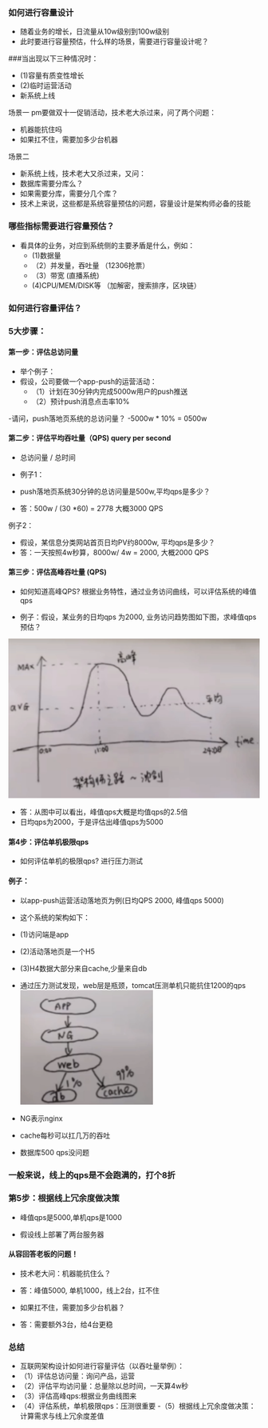### 如何进行容量设计
- 随着业务的增长，日流量从10w级别到100w级别
- 此时要进行容量预估，什么样的场景，需要进行容量设计呢？

###当出现以下三种情况时：
- (1)容量有质变性增长
- (2)临时运营活动
- 新系统上线

场景一
pm要做双十一促销活动，技术老大杀过来，问了两个问题：
  - 机器能抗住吗
  - 如果扛不住，需要加多少台机器


场景二
- 新系统上线，技术老大又杀过来，又问：
- 数据库需要分库么？
- 如果需要分库，需要分几个库？
- 技术上来说，这些都是系统容量预估的问题，容量设计是架构师必备的技能


### 哪些指标需要进行容量预估？
- 看具体的业务，对应到系统侧的主要矛盾是什么，例如：
  - (1)数据量
  - （2）并发量，吞吐量  （12306抢票）
  - （3）带宽  (直播系统)
  - (4)CPU/MEM/DISK等  （加解密，搜索排序，区块链）


### 如何进行容量评估？

### 5大步骤：

#### 第一步：评估总访问量
- 举个例子：
- 假设，公司要做一个app-push的运营活动：
  - （1）计划在30分钟内完成5000w用户的push推送
  - （2）预计push消息点击率10%

-请问，push落地页系统的总访问量？
  -5000w * 10% = 0500w


#### 第二步：评估平均吞吐量（QPS)  query per second
- 总访问量 / 总时间

- 例子1：
- push落地页系统30分钟的总访问量是500w,平均qps是多少？
- 答：500w / (30 *60) = 2778 大概3000 QPS

例子2：
- 假设，某信息分类网站首页日均PV约8000w, 平均qps是多少？
- 答：一天按照4w秒算，8000w/ 4w = 2000, 大概2000 QPS


#### 第三步：评估高峰吞吐量 (QPS)
- 如何知道高峰QPS? 根据业务特性，通过业务访问曲线，可以评估系统的峰值qps

- 例子：假设，某业务的日均qps 为2000, 业务访问趋势图如下图，求峰值qps预估？

![alt txt](https://raw.githubusercontent.com/corykingsf/hack-system-design-pixel/main/imgSnipaste_2021-06-25_15-36-55.png)


- 答：从图中可以看出，峰值qps大概是均值qps的2.5倍
- 日均qps为2000，于是评估出峰值qps为5000

#### 第4步：评估单机极限qps
- 如何评估单机的极限qps? 进行压力测试 

#### 例子：
- 以app-push运营活动落地页为例(日均QPS 2000, 峰值qps 5000)
- 这个系统的架构如下：
- (1)访问端是app
- (2)活动落地页是一个H5
- (3)H4数据大部分来自cache,少量来自db

- 通过压力测试发现，web层是瓶颈，tomcat压测单机只能抗住1200的qps
![alt txt](https://raw.githubusercontent.com/corykingsf/hack-system-design-pixel/main/imgSnipaste_2021-06-25_15-41-45.png)
- NG表示nginx
- cache每秒可以扛几万的吞吐
- 数据库500 qps没问题

### 一般来说，线上的qps是不会跑满的，打个8折

### 第5步：根据线上冗余度做决策

- 峰值qps是5000,单机qps是1000

- 假设线上部署了两台服务器


#### 从容回答老板的问题！
- 技术老大问：机器能抗住么？
- 答：峰值5000, 单机1000，线上2台，扛不住

- 如果扛不住，需要加多少台机器？
- 答：需要额外3台，给4台更稳


### 总结
- 互联网架构设计如何进行容量评估（以吞吐量举例）：
- （1）评估总访问量：询问产品，运营
- （2）评估平均访问量：总量除以总时间，一天算4w秒
- （3）评估高峰qps:根据业务曲线图来
- （4）评估系统，单机极限qps：压测很重要
-（5）根据线上冗余度做决策：计算需求与线上冗余度差值








